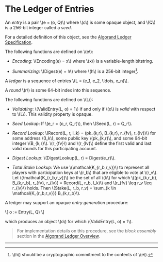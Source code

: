 # The Ledger of Entries

An _entry_ is a pair \\(e = (o, Q)\\) where \\(o\\) is some opaque object, and
\\(Q\\) is a 256-bit integer called a _seed_.

For a detailed definition of this object, see the [Algorand Ledger Specification](./ledger.md).

The following functions are defined on \\(e\\):

- _Encoding_: \\(Encoding(e) = x\\) where \\(x\\) is a variable-length bitstring.

- _Summarizing_: \\(Digest(e) = h\\) where \\(h\\) is a 256-bit integer[^1].

A _ledger_ is a sequence of entries \\(L = (e_1, e_2, \ldots, e_n)\\).

A _round_ \\(r\\) is some 64-bit index into this sequence.

The following functions are defined on \\(L\\):

- _Validating_: \\(ValidEntry(L, o) = 1\\) if and only if \\(o\\) is _valid_ with
respect to \\(L\\). This validity property is opaque.

- _Seed Lookup_: If \\(e_r = (o_r, Q_r)\\), then \\(Seed(L, r) = Q_r\\).

- _Record Lookup_: \\(Record(L, r, I_k) = (pk_{k,r}, B_{k,r}, r_{fv}, r_{lv})\\)
for some address \\(I_k\\), some public key \\(pk_{k,r}\\), and some 64-bit integer
\\(B_{k,r}\\). \\(r_{fv}\\) and \\(r_{lv}\\) define the first valid and last valid
rounds for this participating account.

- _Digest Lookup_: \\(DigestLookup(L, r) = Digest(e_r)\\).

- _Total Stake Lookup_: We use \\(\mathcal{K_{r_b,r_v}}\\) to represent all players
with participation keys at \\(r_b\\) that are eligible to vote at \\(r_v\\). Let
\\(\mathcal{K_{r_b,r_v}}\\) be the set of all \\(k\\) for which \\((pk_{k,r_b},
B_{k,r_b}, r_{fv}, r_{lv}) = Record(L, r_b, I_k)\\) and \\(r_{fv} \leq r_v \leq
r_{lv}\\) holds. Then \\(Stake(L, r_b, r_v) = \sum_{k \in \mathcal{K_{r_b,r_v}}}
B_{k,r_b}\\).

A ledger may support an opaque _entry generation_ procedure:

\\[
o := Entry(L, Q)
\\]

which produces an object \\(o\\) for which \\(ValidEntry(L, o) = 1\\).

> For implementation details on this procedure, see the _block assembly_ section
> in the [Algorand Ledger Overview](./ledger-overview.md).

---

[^1]: \\(h\\) should be a cryptographic commitment to the contents of \\(e\\).